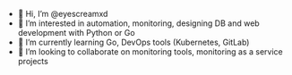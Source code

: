 - 👋 Hi, I’m @eyescreamxd
- 👀 I’m interested in automation, monitoring, designing DB and web development with Python or Go
- 🌱 I’m currently learning Go, DevOps tools (Kubernetes, GitLab)
- 💞️ I’m looking to collaborate on monitoring tools, monitoring as a service projects


<!---
eyescreamxd/eyescreamxd is a ✨ special ✨ repository because its `README.md` (this file) appears on your GitHub profile.
You can click the Preview link to take a look at your changes.
--->
